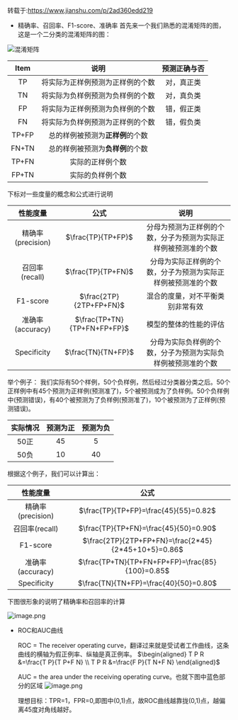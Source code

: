 转载于:https://www.jianshu.com/p/2ad360edd219
- 精确率、召回率、F1-score、准确率
   首先来一个我们熟悉的混淆矩阵的图，这是一个二分类的混淆矩阵的图：

  

![ 混淆矩阵](https://upload-images.jianshu.io/upload_images/14555448-7824167eece78542.png?imageMogr2/auto-orient/strip%7CimageView2/2/w/1240)


 

| Item  |               说明               | 预测正确与否 |
| :---: | :------------------------------: | :----------: |
|  TP   | 将实际为正样例预测为正样例的个数 |  对，真正类  |
|  TN   | 将实际为负样例预测为负样例的个数 |  对，真负类  |
|  FP   | 将实际为正样例预测为负样例的个数 |  错，假正类  |
|  FN   | 将实际为负样例预测为正样例的个数 |  错，假负类  |
| TP+FP | 总的样例被预测为**正样例**的个数 |              |
| FN+TN | 总的样例被预测为**负样例**的个数 |              |
| TP+FN |         实际的正样例个数         |              |
| FP+TN |         实际的负样例个数         |              |

下标对一些度量的概念和公式进行说明

|     性能度量      |                             公式                             |                             说明                             |
| :---------------: | :----------------------------------------------------------: | :----------------------------------------------------------: |
| 精确率(precision) | $\frac{TP}{TP+FP}$| 分母为预测为正样例的个数，分子为预测为实际正样例被预测准的个数 |
|  召回率(recall)   | $\frac{TP}{TP+FN}$ | 分母为实际正样例的个数，分子为预测为实际正样例被预测准的个数 |
|     F1-score      | $\frac{2TP}{2TP+FP+FN}$ |               混合的度量，对不平衡类别非常有效               |
| 准确率(accuracy)  | $\frac{TP+TN}{TP+FN+FP+FP}$ |                    模型的整体的性能的评估                    |
|    Specificity    | $\frac{TN}{TN+FP}$ | 分母为实际负样例的个数，分子为预测为实际负样例被预测准的个数 |

举个例子：
 我们实际有50个样例，50个负样例，然后经过分类器分类之后。50个正样例中有45个预测为正样例(预测准了)，5个被预测成为了负样例。50个负样例中(预测错误)，有40个被预测为了负样例(预测准了)，10个被预测为了正样例(预测错误)。

| 实际情况 | 预测为正 | 预测为负 |
| :------: | :------: | :------: |
|   50正   |    45    |    5     |
|   50负   |    10    |    40    |

根据这个例子，我们可以计算出：

|     性能度量      |                             公式                             |
| :---------------: | :----------------------------------------------------------: |
| 精确率(precision) | $\frac{TP}{TP+FP}=\frac{45}{55}=0.82$|
|  召回率(recall)   | $\frac{TP}{TP+FN}=\frac{45}{50}=0.90$|
|     F1-score      | $\frac{2TP}{2TP+FP+FN}=\frac{2*45}{2*45+10+5}=0.86$ |
| 准确率(accuracy)  | $\frac{TP+TN}{TP+FN+FP+FP}=\frac{85}{100}=0.85$|
|    Specificity    | $\frac{TN}{TN+FP}=\frac{40}{50}=0.80$ |

下图很形象的说明了精确率和召回率的计算



![image.png](https://upload-images.jianshu.io/upload_images/14555448-b5e538c1c06b66b7.png?imageMogr2/auto-orient/strip%7CimageView2/2/w/1240)




- ROC和AUC曲线

   ROC = The receiver operating curve，翻译过来就是受试者工作曲线，这条曲线的横轴为假正例率、纵轴是真正例率。
$\begin{aligned} T P R &=\frac{T P}{T P+F N} \\ T P R &=\frac{F P}{T N+F N} \end{aligned}$
  

  

   AUC = the area under the receiving operating curve。也就下图中蓝色部分的区域
![image.png](https://upload-images.jianshu.io/upload_images/14555448-74d73c5d90505512.png?imageMogr2/auto-orient/strip%7CimageView2/2/w/1240)

  


 
   理想目标：TPR=1，FPR=0,即图中(0,1)点，故ROC曲线越靠拢(0,1)点，越偏离45度对角线越好。

